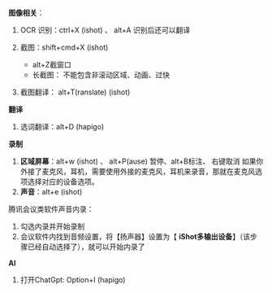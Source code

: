 **图像相关**：

1. OCR 识别：ctrl+X  (ishot) 、 alt+A 识别后还可以翻译 

2. 截图：shift+cmd+X (ishot)  
   - alt+Z截窗口
   - 长截图： 不能包含非滚动区域、动画、过快

3. 截图翻译： alt+T(ranslate)   (ishot)



**翻译**

1. 选词翻译：alt+D (hapigo)



**录制**

1. **区域屏幕**：alt+w (ishot) 、 alt+P(ause) 暂停、alt+B标注、  右键取消
   如果你外接了麦克风，耳机，需要使用外接的麦克风，耳机来录音，那就在麦克风选项选择对应的设备选项。
2. **声音**：alt+e (ishot)

腾讯会议类软件声音内录：

1. 勾选内录并开始录制
2. 会议软件内找到音频设置，将【扬声器】设置为【 **iShot多输出设备**】（该步骤已经自动选择了），就可以开始内录了



**AI**

1. 打开ChatGpt:   Option+I  (hapigo)



